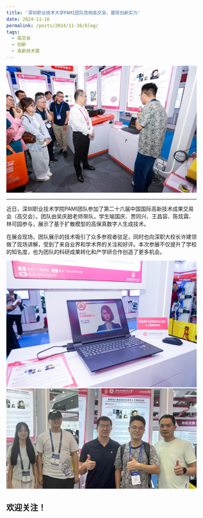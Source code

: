 ```yaml
---
title: '深圳职业技术大学PAMI团队亮相高交会，展现创新实力'
date: 2024-11-16
permalink: /posts/2024/11-16/blog/
tags:
  - 高交会
  - 创新
  - 高新技术展
---
```



<!-- 在这里添加图片 -->
<div class="archive__image">
  <img src='/resources/数字人 (2).jpg' alt="高交会现场" style="max-width: 100%; height: auto;" />
</div>


****  

近日，深圳职业技术学院PAMI团队参加了第二十六届中国国际高新技术成果交易会（高交会）。团队由吴庆甜老师带队，学生喻国庆、贾同兴、王昌容、陈炫霖、林可园参与，展示了基于扩散模型的高保真数字人生成技术。  

在展会现场，团队展示的技术吸引了众多参观者驻足，同时也向深职大校长许建领做了现场讲解，受到了来自业界和学术界的关注和好评。本次参展不仅提升了学校的知名度，也为团队的科研成果转化和产学研合作创造了更多机会。 

<!-- 在这里添加图片 -->
<div class="archive__image">
  <img src='/resources/数字人 (3).jpg' alt="高交会现场" style="max-width: 100%; height: auto;" />
</div>

<!-- 在这里添加图片 -->
<div class="archive__image">
  <img src='/resources/图片1.png' alt="高交会现场" style="max-width: 100%; height: auto;" />
</div>

欢迎关注！
------

